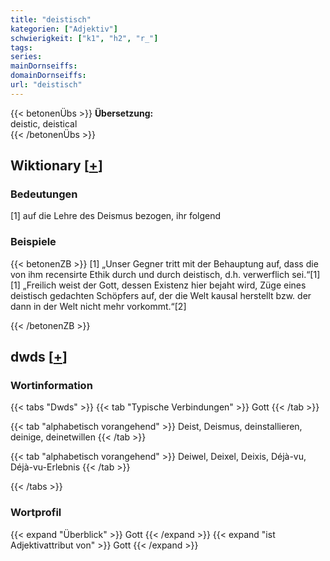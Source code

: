 ```yaml
---
title: "deistisch"
kategorien: ["Adjektiv"]
schwierigkeit: ["k1", "h2", "r_"]
tags:
series:
mainDornseiffs:
domainDornseiffs:
url: "deistisch"
---
```


{{< betonenÜbs >}}
**Übersetzung:**  
deistic, deistical  
{{< /betonenÜbs >}}

## Wiktionary [[+](https://de.wiktionary.org/wiki/deistisch)]

### Bedeutungen
[1] auf die Lehre des Deismus bezogen, ihr folgend  

### Beispiele
{{< betonenZB >}}
[1] „Unser Gegner tritt mit der Behauptung auf, dass die von ihm recensirte Ethik durch und durch deistisch, d.h. verwerflich sei.“[1]  
[1] „Freilich weist der Gott, dessen Existenz hier bejaht wird, Züge eines deistisch gedachten Schöpfers auf, der die Welt kausal herstellt bzw. der dann in der Welt nicht mehr vorkommt.“[2]  

{{< /betonenZB >}}


## dwds [[+](https://www.dwds.de/wb/deistisch)]

### Wortinformation
{{< tabs "Dwds" >}}
{{< tab "Typische Verbindungen" >}}
Gott
{{< /tab >}}

{{< tab "alphabetisch vorangehend" >}}
Deist, Deismus, deinstallieren, deinige, deinetwillen
{{< /tab >}}

{{< tab "alphabetisch vorangehend" >}}
Deiwel, Deixel, Deixis, Déjà-vu, Déjà-vu-Erlebnis
{{< /tab >}}

{{< /tabs >}}

### Wortprofil
{{< expand "Überblick" >}} Gott {{< /expand >}}
{{< expand "ist Adjektivattribut von" >}} Gott {{< /expand >}}

